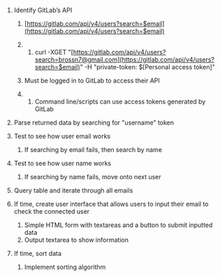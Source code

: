 1. Identify GitLab’s API
   1. [https://gitlab.com/api/v4/users?search=$email](https://gitlab.com/api/v4/users?search=$email)

   2. 1. curl -XGET "[https://gitlab.com/api/v4/users?search=brossn7@gmail.com](https://gitlab.com/api/v4/users?search=$email)" -H "private-token: $[Personal access token]"

   3. Must be logged in to GitLab to access their API

   4. 1. Command line/scripts can use access tokens generated by GitLab

2. Parse returned data by searching for "username" token

3. Test to see how user email works
   1. If searching by email fails, then search by name

4. Test to see how user name works
   1. If searching by name fails, move onto next user

5. Query table and iterate through all emails 

6. If time, create user interface that allows users to input their email to check the connected user
    1. Simple HTML form with textareas and a button to submit inputted data
    2. Output textarea to show information

7. If time, sort data 
   1. Implement sorting algorithm
